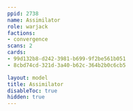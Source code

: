 ```yaml
---
ppid: 2738
name: Assimilator
role: warjack
factions:
- convergence
scans: 2
cards:
- 99d132b8-d242-3981-b699-9f2be561b051
- 8cbd74cd-321d-3a40-b62c-364b2b0c6cb5

layout: model
title: Assimilator
disableToc: true
hidden: true
---
```


